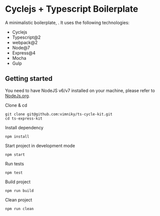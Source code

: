 # Cyclejs + Typescript Boilerplate

A minimalistic boilerplate, . It uses the following technologies:

 - Cyclejs
 - Typescript@2
 - webpack@2
 - Node@7
 - Express@4
 - Mocha
 - Gulp

## Getting started

You need to have NodeJS v6/v7 installed on your machine, please refer to [NodeJs.org](https://nodejs.org).

Clone & cd

    git clone git@github.com:vimniky/ts-cycle-kit.git
    cd ts-express-kit

Install dependency
    
    npm install

Start project in development mode

    npm start

Run tests

    npm test

Build project

    npm run build

Clean project

    npm run clean
